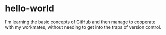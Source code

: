 # hello-world

I'm learning the basic concepts of GitHub and then manage to cooperate with my workmates, without needing to get into the traps of version control.
